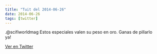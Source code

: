 ```yaml
---
title: "Tuit del 2014-06-26"
date: 2014-06-26
tags: [twitter]
---
```


.@scifiworldmag Estos especiales valen su peso en oro. Ganas de pillarlo ya!



[Ver en Twitter](https://twitter.com/i/web/status/482255262360014848)
